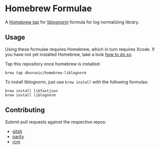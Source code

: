 # Homebrew Formulae

A [Homebrew tap](https://docs.brew.sh/Taps) for [liblognorm](http://www.liblognorm.com/) formula for log normalizing library.

## Usage

Using these formulae requires Homebrew, which in turn requires Xcode. If you have not yet installed Homebrew, take a look [how to do so](https://brew.sh/).

Tap this repository once homebrew is installed:

```shell
brew tap dkorunic/homebrew-liblognorm
```

To install liblognorm, just use `brew install` with the following formulas:

```shell
brew install libfastjson
brew install liblognorm
```

## Contributing

Submit pull requests against the respective repos:

* [gitsh](https://github.com/thoughtbot/gitsh)
* [parity](https://github.com/thoughtbot/parity)
* [rcm](https://github.com/thoughtbot/rcm)

